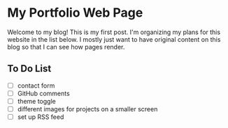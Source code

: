 # My Portfolio Web Page
Welcome to my blog! This is my first post. I'm organizing my plans for this website in the list below. I mostly just want to have original content on this blog so that I can see how pages render.

## To Do List
- [ ] contact form
- [ ] GitHub comments
- [ ] theme toggle
- [ ] different images for projects on a smaller screen
- [ ] set up RSS feed
